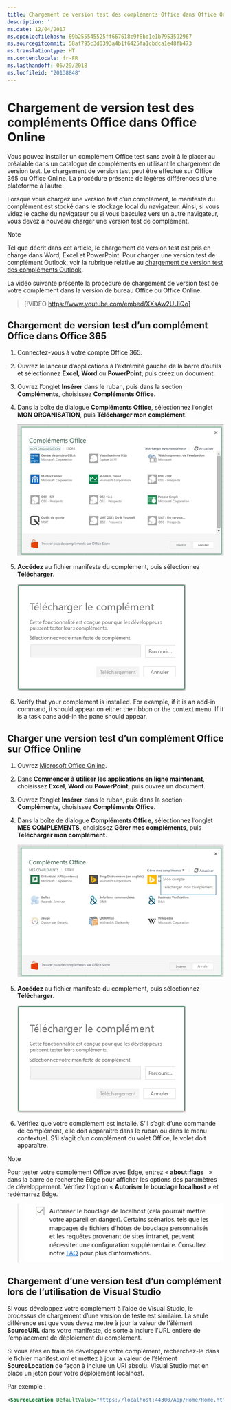 ```yaml
---
title: Chargement de version test des compléments Office dans Office Online
description: ''
ms.date: 12/04/2017
ms.openlocfilehash: 69b255545525ff667618c9f8bd1e1b7953592967
ms.sourcegitcommit: 58af795c3d0393a4b1f6425fa1cbdca1e48fb473
ms.translationtype: HT
ms.contentlocale: fr-FR
ms.lasthandoff: 06/29/2018
ms.locfileid: "20138848"
---
```

# <a name="sideload-office-add-ins-in-office-online-for-testing"></a>Chargement de version test des compléments Office dans Office Online

Vous pouvez installer un complément Office test sans avoir à le placer au préalable dans un catalogue de compléments en utilisant le chargement de version test. Le chargement de version test peut être effectué sur Office 365 ou Office Online. La procédure présente de légères différences d’une plateforme à l’autre. 

Lorsque vous chargez une version test d’un complément, le manifeste du complément est stocké dans le stockage local du navigateur. Ainsi, si vous videz le cache du navigateur ou si vous basculez vers un autre navigateur, vous devez à nouveau charger une version test de complément.


> [!NOTE]
> Tel que décrit dans cet article, le chargement de version test est pris en charge dans Word, Excel et PowerPoint. Pour charger une version test de complément Outlook, voir la rubrique relative au [chargement de version test des compléments Outlook](https://docs.microsoft.com/en-us/outlook/add-ins/sideload-outlook-add-ins-for-testing).

La vidéo suivante présente la procédure de chargement de version test de votre complément dans la version de bureau Office ou Office Online.  


> [!VIDEO https://www.youtube.com/embed/XXsAw2UUiQo]

## <a name="sideload-an-office-add-in-on-office-365"></a>Chargement de version test d’un complément Office dans Office 365


1. Connectez-vous à votre compte Office 365.
    
2. Ouvrez le lanceur d’applications à l’extrémité gauche de la barre d’outils et sélectionnez **Excel**,  **Word** ou **PowerPoint**, puis créez un document.
    
3. Ouvrez l’onglet **Insérer** dans le ruban, puis dans la section **Compléments**, choisissez **Compléments Office**.
    
4. Dans la boîte de dialogue **Compléments Office**, sélectionnez l’onglet **MON ORGANISATION**, puis **Télécharger mon complément**.
    
    ![Boîte de dialogue intitulée Complément Office avec un lien dans le coin supérieur gauche indiquant « Charger mon complément ».](../images/office-add-ins.png)

5.  **Accédez** au fichier manifeste du complément, puis sélectionnez **Télécharger**.
    
    ![Boîte de dialogue de chargement de complément avec des boutons pour parcourir, télécharger et annuler.](../images/upload-add-in.png)

6. Verify that your complément is installed. For example, if it is an add-in command, it should appear on either the ribbon or the context menu. If it is a task pane add-in the pane should appear.
    

## <a name="sideload-an-office-add-in-on-office-online"></a>Charger une version test d’un complément Office sur Office Online


1. Ouvrez [Microsoft Office Online](https://office.live.com/).
    
2. Dans **Commencer à utiliser les applications en ligne maintenant**, choisissez **Excel**, **Word** ou **PowerPoint**, puis ouvrez un document.
    
3. Ouvrez l’onglet **Insérer** dans le ruban, puis dans la section **Compléments**, choisissez **Compléments Office**.
    
4. Dans la boîte de dialogue **Compléments Office**, sélectionnez l’onglet **MES COMPLÉMENTS**, choisissez **Gérer mes compléments**, puis **Télécharger mon complément**.
    
    ![Boîte de dialogue Compléments Office avec une liste déroulante dans le coin supérieur droit indiquant « Gérer mes compléments » et une autre liste déroulante sous cette dernière avec l’option « Charger mon complément »](../images/office-add-ins-my-account.png)

5.  **Accédez** au fichier manifeste du complément, puis sélectionnez **Télécharger**.
    
    ![Boîte de dialogue de téléchargement de complément avec des boutons pour parcourir, télécharger et annuler.](../images/upload-add-in.png)

6. Vérifiez que votre complément est installé. S’il s’agit d’une commande de complément, elle doit apparaître dans le ruban ou dans le menu contextuel. S’il s’agit d’un complément du volet Office, le volet doit apparaître.

> [!NOTE]
>Pour tester votre complément Office avec Edge, entrez « **about:flags**   » dans la barre de recherche Edge pour afficher les options des paramètres de développement.  Vérifiez l'option « **Autoriser le bouclage localhost** » et redémarrez Edge.

>    ![L'option d'Edge « Autoriser le bouclage localhost » avec la case cochée.](../images/allow-localhost-loopback.png)

## <a name="sideload-an-add-in-when-using-visual-studio"></a>Chargement d’une version test d’un complément lors de l’utilisation de Visual Studio

Si vous développez votre complément à l’aide de Visual Studio, le processus de chargement d’une version de teste est similaire. La seule différence est que vous devez mettre à jour la valeur de l’élément **SourceURL** dans votre manifeste, de sorte à inclure l’URL entière de l’emplacement de déploiement du complément. 

Si vous êtes en train de développer votre complément, recherchez-le dans le fichier manifest.xml et mettez à jour la valeur de l’élément **SourceLocation** de façon à inclure un URI absolu. Visual Studio met en place un jeton pour votre déploiement localhost.

Par exemple : 

```xml
<SourceLocation DefaultValue="https://localhost:44300/App/Home/Home.html" />
```
